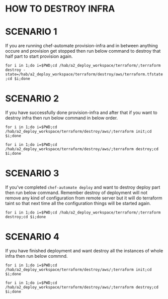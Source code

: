 # HOW TO DESTROY INFRA

# SCENARIO 1

If you are running chef-automate provision-infra and in between anything occure and provision get stopped then run below command to destroy that half part to start provision again.

`for i in 1;do i=$PWD;cd /hab/a2_deploy_workspace/terraform/;terraform destroy -state=/hab/a2_deploy_workspace/terraform/destroy/aws/terraform.tfstate;cd $i;done`

# SCENARIO 2

If you have successfully done provision-infra and after that if you want to destroy infra then run below command in below order.

`for i in 1;do i=$PWD;cd /hab/a2_deploy_workspace/terraform/destroy/aws/;terraform init;cd $i;done`
 
`for i in 1;do i=$PWD;cd /hab/a2_deploy_workspace/terraform/destroy/aws/;terraform destroy;cd $i;done` 

# SCENARIO 3 

If you've completed `chef-automate deploy` and want to destroy deploy part then run below command. Remember destroy of deployment will not remove any kind of configuration from remote server but it will do terraform taint so that next time all the configuration things will be started again.

`for i in 1;do i=$PWD;cd /hab/a2_deploy_workspace/terraform/;terraform destroy;cd $i;done`

# SCENARIO 4

If you have finished deployment and want destroy all the instances of whole infra then run below commnd.

`for i in 1;do i=$PWD;cd /hab/a2_deploy_workspace/terraform/destroy/aws/;terraform init;cd $i;done`
 
`for i in 1;do i=$PWD;cd /hab/a2_deploy_workspace/terraform/destroy/aws/;terraform destroy;cd $i;done` 
